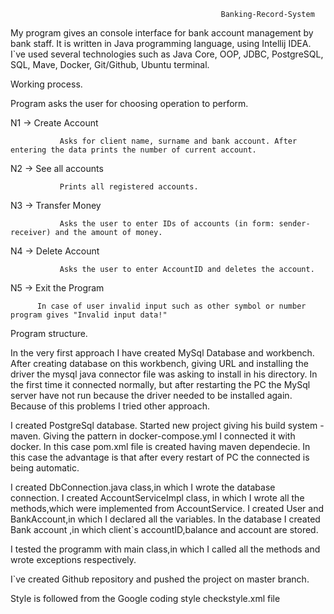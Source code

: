                                                    Banking-Record-System

My program gives an console interface for bank account management by bank staff. It is written in Java programming language, using Intellij IDEA. I`ve used several technologies such as Java Core, OOP, JDBC, PostgreSQL, SQL, Mave, Docker, Git/Github, Ubuntu terminal.

Working process.

Program asks the user for choosing operation to perform.

N1 -> Create Account

               Asks for client name, surname and bank account. After entering the data prints the number of current account.
               
N2 -> See all accounts

               Prints all registered accounts.
               
N3 -> Transfer Money

               Asks the user to enter IDs of accounts (in form: sender-receiver) and the amount of money.
               
N4 -> Delete Account

               Asks the user to enter AccountID and deletes the account.
               
N5 -> Exit the Program

          In case of user invalid input such as other symbol or number program gives "Invalid input data!"
          
Program structure.

In the very first approach I have created MySql Database and workbench. After creating database on this workbench, giving URL and installing the driver the mysql java connector file was asking to install in his directory. In the first time it connected normally, but after restarting the PC the MySql server have not run because the driver needed to be installed again. Because of this problems I tried other approach.

I created PostgreSql database. Started new project giving his build system -maven. Giving the pattern in docker-compose.yml I connected it with docker. In this case pom.xml file is created having maven dependecie. In this case the advantage is that after every restart of PC the connected is being automatic.

I created DbConnection.java class,in which I wrote the database connection. I created AccountServiceImpl class, in which I wrote all the methods,which were implemented from AccountService. I created User and BankAccount,in which I declared all the variables. In the database I created Bank account ,in which client`s accountID,balance and account are stored.

I tested the programm with main class,in which I called all the methods and wrote exceptions respectively.

I`ve created Github repository and pushed the project on master branch.

Style is followed from the Google coding style checkstyle.xml file
